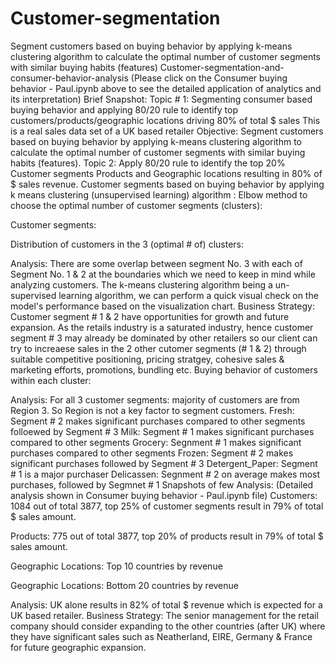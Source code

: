 # Customer-segmentation
Segment customers based on buying behavior by applying k-means clustering algorithm to calculate the optimal number of customer segments with similar buying habits (features)
Customer-segmentation-and-consumer-behavior-analysis
(Please click on the Consumer buying behavior - Paul.ipynb above to see the detailed application of analytics and its interpretation)
Brief Snapshot:
Topic # 1:
Segmenting consumer based buying behavior and applying 80/20 rule to identify top customers/products/geographic locations driving 80% of total $ sales
This is a real sales data set of a UK based retailer
Objective: Segment customers based on buying behavior by applying k-means clustering algorithm to calculate the optimal number of customer segments with similar buying habits (features).
Topic 2:
Apply 80/20 rule to identify the top 20%
Customer segments
Products and
Geographic locations
resulting in 80% of $ sales revenue.
Customer segments based on buying behavior by applying k means clustering (unsupervised learning) algorithm :
Elbow method to choose the optimal number of customer segments (clusters):

Customer segments:

Distribution of customers in the 3 (optimal # of) clusters:

Analysis:
There are some overlap between segment No. 3 with each of Segment No. 1 & 2 at the boundaries which we need to keep in mind while analyzing customers.
The k-means clustering algorithm being a un-supervised learning algorithm, we can perform a quick visual check on the model's performance based on the visualization chart.
Business Strategy: Customer segment # 1 & 2 have opportunities for growth and future expansion. As the retails industry is a saturated industry, hence customer segment # 3 may already be dominated by other retailers so our client can try to increaese sales in the 2 other cutomer segments (# 1 & 2) through suitable competitive positioning, pricing stratgey, cohesive sales & marketing efforts, promotions, bundling etc.
Buying behavior of customers within each cluster:


Analysis:
For all 3 customer segments: majority of customers are from Region 3. So Region is not a key factor to segment customers.
Fresh: Segment # 2 makes significant purchases compared to other segments folloewed by Segment # 3
Milk: Segment # 1 makes significant purchases compared to other segments
Grocery: Segnment # 1 makes significant purchases compared to other segments
Frozen: Segment # 2 makes significant purchases followed by Segment # 3
Detergent_Paper: Segment # 1 is a major purchaser
Delicassen: Segnment # 2 on average makes most purchases, followed by Segmnet # 1
Snapshots of few Analysis:
(Detailed analysis shown in Consumer buying behavior - Paul.ipynb file)
Customers:
1084 out of total 3877, top 25% of customer segments result in 79% of total $ sales amount.

Products:
775 out of total 3877, top 20% of products result in 79% of total $ sales amount.

Geographic Locations: Top 10 countries by revenue

Geographic Locations: Bottom 20 countries by revenue

Analysis:
UK alone results in 82% of total $ revenue which is expected for a UK based retailer.
Business Strategy:
The senior management for the retail company should consider expanding to the other countries (after UK) where they have significant sales such as Neatherland, EIRE, Germany & France for future geographic expansion.
